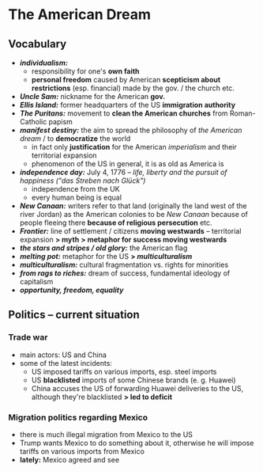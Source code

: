 # The American Dream

## Vocabulary

- ***individualism:***
	- responsibility for one's **own faith**
	- **personal freedom** caused by American **scepticism about restrictions** (esp. financial) made by the gov. / the church etc.
- ***Uncle Sam:*** nickname for the American **gov.**
- ***Ellis Island:*** former headquarters of the US **immigration authority**
- ***The Puritans:*** movement to **clean the American churches** from Roman-Catholic papism
- ***manifest destiny:*** the aim to spread the philosophy of *the American dream* / to **democratize** the world
	- in fact only **justification** for the American *imperialism* and their territorial expansion
	- phenomenon of the US in general, it is as old as America is
- ***independence day:*** July 4, 1776 – *life, liberty and the pursuit of happiness ("das Streben nach Glück")*
	- independence from the UK
	- every human being is equal
- ***New Canaan:*** writers refer to that land (originally the land west of the river Jordan) as the American colonies to be *New Canaan* because of people fleeing there **because of religious persecution** etc.
- ***Frontier:*** line of settlement / citizens **moving westwards** – territorial expansion **> myth**
	**> metaphor for success moving westwards**
- ***the stars and stripes / old glory:*** the American flag
- ***melting pot:*** metaphor for the US **> *multiculturalism***
- ***multiculturalism:*** cultural fragmentation vs. rights for minorities
- ***from rags to riches:*** dream of success, fundamental ideology of capitalism
- ***opportunity, freedom, equality***

## Politics – current situation

### Trade war
- main actors: US and China
- some of the latest incidents:
	- US imposed tariffs on various imports, esp. steel imports
	- US **blacklisted** imports of some Chinese brands (e. g. Huawei)
	- China accuses the US of forwarding Huawei deliveries to the US, although they're blacklisted **> led to deficit**

### Migration politics regarding Mexico
- there is much illegal migration from Mexico to the US
- Trump wants Mexico to do something about it, otherwise he will impose tariffs on various imports from Mexico
- **lately:** Mexico agreed and see
<!--stackedit_data:
eyJoaXN0b3J5IjpbLTk5ODA5NzA0NCwtMTYwNzQzMTg3OCwyMT
A3MjAyOTY1LC0xOTcxODg5ODY4LC01MTUwMzY3NDYsLTYxNTEx
NDQ5NCwtMTM4Nzk0MjcxMSwtMTkyNTE1NjE4Niw4MTg5NzAwMz
QsLTIwMjk0MzYxOTQsLTcwOTA4ODQwMl19
-->